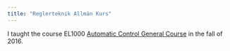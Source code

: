 ```yaml
---
title: "Reglerteknik Allmän Kurs"
---
```

I taught the course EL1000 [Automatic Control General Course](https://www.kth.se/social/course/EL1000/) in the fall of 2016. 
